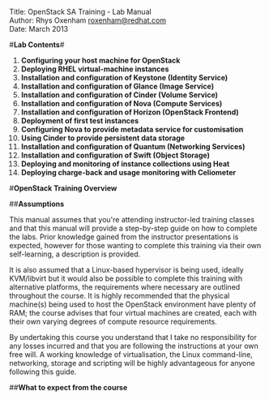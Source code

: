 Title: OpenStack SA Training - Lab Manual<br>
Author: Rhys Oxenham <roxenham@redhat.com><br>
Date: March 2013

#**Lab Contents**#

1. **Configuring your host machine for OpenStack**
2. **Deploying RHEL virtual-machine instances**
3. **Installation and configuration of Keystone (Identity Service)**
4. **Installation and configuration of Glance (Image Service)**
5. **Installation and configuration of Cinder (Volume Service)**
6. **Installation and configuration of Nova (Compute Services)**
7. **Installation and configuration of Horizon (OpenStack Frontend)**
8. **Deployment of first test instances**
9. **Configuring Nova to provide metadata service for customisation**
10. **Using Cinder to provide persistent data storage**
11. **Installation and configuration of Quantum (Networking Services)**
12. **Installation and configuration of Swift (Object Storage)**
12. **Deploying and monitoring of instance collections using Heat**
13. **Deploying charge-back and usage monitoring with Celiometer**

<!--BREAK-->

#**OpenStack Training Overview**

##**Assumptions**

This manual assumes that you're attending instructor-led training classes and that this manual will provide a step-by-step guide on how to complete the labs. Prior knowledge gained from the instructor presentations is expected, however for those wanting to complete this training via their own self-learning, a description is provided.

It is also assumed that a Linux-based hypervisor is being used, ideally KVM/libvirt but it would also be possible to complete this training with alternative platforms, the requirements where necessary are outlined throughout the course. It is highly recommended that the physical machine(s) being used to host the OpenStack environment have plenty of RAM; the course advises that four virtual machines are created, each with their own varying degrees of compute resource requirements. 

By undertaking this course you understand that I take no responsibility for any losses incurred and that you are following the instructions at your own free will. A working knowledge of virtualisation, the Linux command-line, networking, storage and scripting will be highly advantageous for anyone following this guide.

##**What to expect from the course**


